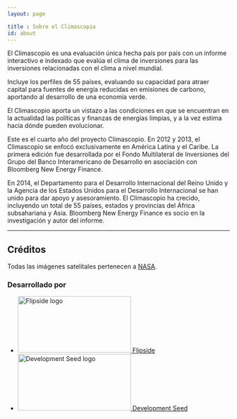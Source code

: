 ```yaml
---
layout: page

title : Sobre el Climascopio
id: about
---
```

El Climascopio es una evaluación única hecha país por país con un informe interactivo e indexado que evalúa el clima de inversiones para las inversiones relacionadas con el clima a nivel mundial. 

Incluye los perfiles de 55 países, evaluando su capacidad para atraer capital para fuentes de energía reducidas en emisiones de carbono, aportando al desarrollo de una economía verde.

El Climascopio aporta un vistazo a las condiciones en que se encuentran en la actualidad las políticas y finanzas de energías limpias, y a la vez estima hacia dónde pueden evolucionar.

Este es el cuarto año del proyecto Climascopio. En 2012 y 2013, el Climascopio se enfocó exclusivamente en América Latina y el Caribe. La primera edición fue desarrollada por el Fondo Multilateral de Inversiones del Grupo del Banco Interamericano de Desarrollo en asociación con Bloomberg New Energy Finance.

En 2014, el Departamento para el Desarrollo Internacional del Reino Unido y la Agencia de los Estados Unidos para el Desarrollo Internacional se han unido para dar apoyo y asesoramiento. El Climascopio ha crecido, incluyendo un total de 55 países, estados  y provincias del África subsahariana y Asia. Bloomberg New Energy Finance es socio en la investigación y autor del informe.

***

## Créditos
Todas las imágenes satelitales pertenecen a [NASA](https://earthobservatory.nasa.gov/?eocn=topnav&eoci=logo).

<h3 class="hd-label adjacent-bottom">Desarrollado por</h3>
<ul class="logo-list">
  <li>
    <a href="https://flipside.org/" title="Visite Flipside" target="_blank"><img width="256" height="128" alt="Flipside logo" src="{{ site.domain }}{{ site.path_prefix }}/assets/images/layout/credits-logo-flipside.png" /> <span>Flipside</span></a>
  </li>
  <li>
    <a href="https://developmentseed.org/" title="Visite Development Seed" target="_blank"><img width="256" height="128" alt="Development Seed logo" src="{{ site.domain }}{{ site.path_prefix }}/assets/images/layout/credits-logo-devseed.png" /> <span>Development Seed</span></a>
  </li>
</ul>